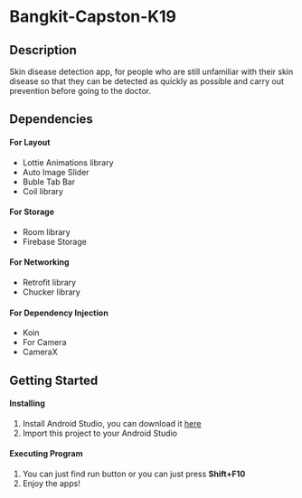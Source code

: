 # Bangkit-Capston-K19


## Description
Skin disease detection app, for people who are still unfamiliar with their skin disease so that they can be detected as quickly as possible and carry out prevention before going to the doctor.

## Dependencies
#### For Layout
* Lottie Animations library
* Auto Image Slider
* Buble Tab Bar
* Coil library
#### For Storage
* Room library
* Firebase Storage
#### For Networking
* Retrofit library
* Chucker library
#### For Dependency Injection
* Koin
* For Camera
* CameraX

## Getting Started
#### Installing
1. Install Android Studio, you can download it [here](https://developer.android.com/studio)
2. Import this project to your Android Studio
#### Executing Program
1. You can just find run button or you can just press **Shift+F10**
2. Enjoy the apps!




